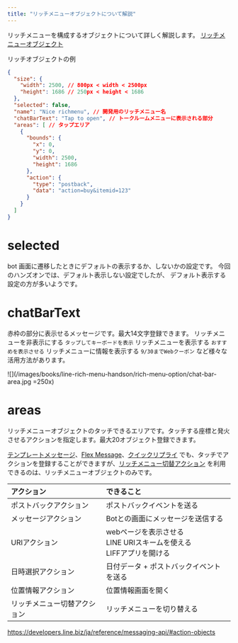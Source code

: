 ```yaml
---
title: "リッチメニューオブジェクトについて解説"
---
```


リッチメニューを構成するオブジェクトについて詳しく解説します。
[リッチメニューオブジェクト](https://developers.line.biz/ja/reference/messaging-api/#rich-menu-object)

リッチオブジェクトの例
```json
{
  "size": {
    "width": 2500, // 800px < width < 2500px
    "height": 1686 // 250px < height < 1686
  },
  "selected": false,
  "name": "Nice richmenu", // 開発用のリッチメニュー名
  "chatBarText": "Tap to open", // トークルームメニューに表示される部分
  "areas": [ // タップエリア
    {
      "bounds": {
        "x": 0,
        "y": 0,
        "width": 2500,
        "height": 1686
      },
      "action": {
        "type": "postback",
        "data": "action=buy&itemid=123"
      }
    }
  ]
}
```

# selected
bot 画面に遷移したときにデフォルトの表示するか、しないかの設定です。
今回のハンズオンでは、デフォルト表示しない設定でしたが、 デフォルト表示する設定の方が多いようです。

# chatBarText

赤枠の部分に表示せるメッセージです。最大14文字登録できます。
リッチメニューを非表示にする `タップしてキーボードを表示`
リッチメニューを表示する `おすすめを表示させる`
リッチメニューに情報を表示する `9/30までWebクーポン` など様々な活用方法があります。

![](/images/books/line-rich-menu-handson/rich-menu-option/chat-bar-area.jpg =250x)

# areas
リッチメニューオブジェクトのタッチできるエリアです。タッチする座標と発火させるアクションを指定します。最大20オブジェクト登録できます。

[テンプレートメッセージ](https://developers.line.biz/ja/docs/messaging-api/message-types/#template-messages)、[Flex Message](https://developers.line.biz/ja/docs/messaging-api/message-types/#flex-messages)、[クイックリプライ](https://developers.line.biz/ja/docs/messaging-api/using-quick-reply/) でも、タッチでアクションを登録することができますが、[リッチメニュー切替アクション](https://developers.line.biz/ja/reference/messaging-api/#richmenu-switch-action) を利用できるのは、リッチメニューオブジェクトのみです。

| アクション | できること |
| :--- | :--- |
| ポストバックアクション | ポストバックイベントを送る |
| メッセージアクション | Botとの画面にメッセージを送信する |
| URIアクション | webページを表示させる<br />LINE URIスキームを使える<br />LIFFアプリを開ける |
| 日時選択アクション | 日付データ + ポストバックイベントを送る |
| 位置情報アクション | 位置情報画面を開く |
| リッチメニュー切替アクション | リッチメニューを切り替える |

https://developers.line.biz/ja/reference/messaging-api/#action-objects
